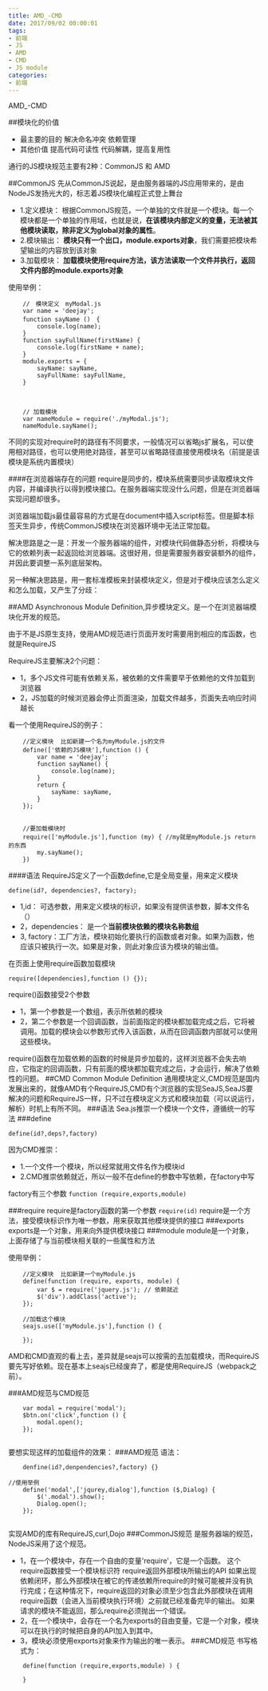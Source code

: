 ```yaml
---
title: AMD_-CMD
date: 2017/09/02 00:00:01
tags: 
- 前端
- JS
- AMD
- CMD
- JS module
categories: 
- 前端
---
```

AMD_-CMD
<!--more-->

##模块化的价值
- 最主要的目的
解决命名冲突
依赖管理
- 其他价值
提高代码可读性
代码解耦，提高复用性

通行的JS模块规范主要有2种：CommonJS 和 AMD

##CommonJS
先从CommonJS说起，是由服务器端的JS应用带来的，是由NodeJS发扬光大的，标志着JS模块化编程正式登上舞台
- 1.定义模块： 根据CommonJS规范，一个单独的文件就是一个模块。每一个模块都是一个单独的作用域，也就是说，**在该模块内部定义的变量，无法被其他模块读取，除非定义为global对象的属性**。
- 2.模块输出： **模块只有一个出口，module.exports对象**，我们需要把模块希望输出的内容放到该对象
- 3.加载模块： **加载模块使用require方法，该方法读取一个文件并执行，返回文件内部的module.exports对象**

使用举例：
```
    //　模块定义　myModal.js
    var name = 'deejay';
    function sayName ()　{
        console.log(name);
    }
    function sayFullName(firstName) {
        console.log(firstName + name);
    }
    module.exports = {
        sayName: sayName,
        sayFullName: sayFullName,
    }



    // 加载模块
    var nameModule = require('./myModal.js');
    nameModule.sayName();
```
不同的实现对require时的路径有不同要求，一般情况可以省略js扩展名，可以使用相对路径，也可以使用绝对路径，甚至可以省略路径直接使用模块名（前提是该模块是系统内置模块）

####在浏览器端存在的问题
require是同步的，模块系统需要同步读取模块文件内容，并编译执行以得到模块接口。在服务器端实现没什么问题，但是在浏览器端实现问题却很多。

浏览器端加载js最佳最容易的方式是在document中插入script标签。但是脚本标签天生异步，传统CommonJS模块在浏览器环境中无法正常加载。

解决思路是之一是：开发一个服务器端的组件，对模块代码做静态分析，将模块与它的依赖列表一起返回给浏览器端。这很好用，但是需要服务器安装额外的组件，并因此要调整一系列底层架构。

另一种解决思路是，用一套标准模板来封装模块定义，但是对于模块应该怎么定义和怎么加载，又产生了分歧：

##AMD
Asynchronous Module Definition,异步模块定义。是一个在浏览器端模块化开发的规范。

由于不是JS原生支持，使用AMD规范进行页面开发时需要用到相应的库函数，也就是RequireJS

RequireJS主要解决2个问题：
- 1，多个JS文件可能有依赖关系，被依赖的文件需要早于依赖他的文件加载到浏览器
- 2，JS加载的时候浏览器会停止页面渲染，加载文件越多，页面失去响应时间越长

看一个使用RequireJS的例子：
```
    //定义模块  比如新建一个名为myModule.js的文件
    define(['依赖的JS模块'],function () {
        var name = 'deejay';
        function sayName() {
            console.log(name);
        }
        return {
            sayName: sayName,
        }
    });


    //要加载模块时
    require(['myModule.js'],function (my) { //my就是myModule.js return的东西
        my.sayName();
    })
```
####语法
RequireJS定义了一个函数define,它是全局变量，用来定义模块

`define(id?, dependencies?, factory);`
- 1,id： 可选参数，用来定义模块的标识，如果没有提供该参数，脚本文件名（）
- 2，dependencies： 是一个**当前模块依赖的模块名称数组**
- 3, factory：工厂方法，模块初始化要执行的函数或者对象。如果为函数，他应该只被执行一次。如果是对象，则此对象应该为模块的输出值。

在页面上使用require函数加载模块

`require([dependencies],function () {});`

require()函数接受2个参数
- 1，第一个参数是一个数组，表示所依赖的模块
- 2，第二个参数是一个回调函数，当前面指定的模块都加载完成之后，它将被调用。加载的模块会以参数形式传入该函数，从而在回调函数内部就可以使用这些模块。

require()函数在加载依赖的函数的时候是异步加载的，这样浏览器不会失去响应，它指定的回调函数，只有前面的模块都加载完成之后，才会运行，解决了依赖性的问题。
##CMD
Common Module Definition 通用模块定义,CMD规范是国内发展出来的，就像AMD有个RequireJS,CMD有个浏览器的实现SeaJS,SeaJS要解决的问题和RequireJS一样，只不过在模块定义方式和模块加载（可以说运行，解析）时机上有所不同。
###语法
Sea.js推崇一个模块一个文件，遵循统一的写法
###define

`define(id?,deps?,factory)`

因为CMD推崇：
- 1.一个文件一个模块，所以经常就用文件名作为模块id
- 2.CMD推崇依赖就近，所以一般不在define的参数中写依赖，在factory中写

factory有三个参数
`function (require,exports,module)`

###require
require是factory函数的第一个参数
`require(id)`
require是一个方法，接受模块标识作为唯一参数，用来获取其他模块提供的接口
###exports
exports是一个对象，用来向外提供模块接口
###module
module是一个对象，上面存储了与当前模块相关联的一些属性和方法

使用举例：
```
    //定义模块  比如新建一个myModule.js
    define(function (require, exports, module) {
        var $ = require('jquery.js'); // 依赖就近
        $('div').addClass('active');
    });

    //加载这个模块
    seajs.use(['myModule.js'],function () {

    });
```
AMD和CMD直观的看上去，差异就是seajs可以按需的去加载模块，而RequireJS要先写好依赖。现在基本上seajs已经废弃了，都是使用RequireJS（webpack之前）。

###AMD规范与CMD规范
```
    var modal = require('modal');
    $btn.on('click',function () {
        modal.open();
    });
    
```
要想实现这样的加载组件的效果：
###AMD规范
语法：
```
    denfine(id?,denpendencies?,factory) {}
    
//使用举例
    define('modal',['jqurey,dialog'],function ($,Dialog) {
        $('.modal').show();
        Dialog.open();
    });
    
```
实现AMD的库有RequireJS,curl,Dojo
###CommonJS规范
是服务器端的规范，NodeJS采用了这个规范。
- 1，在一个模块中，存在一个自由的变量'require'，它是一个函数。
这个require函数接受一个模块标识符
require返回外部模块所输出的API
如果出现依赖闭环，那么外部模块在被它的传递依赖所require的时候可能被并没有执行完成；在这种情况下，require返回的对象必须至少包含此外部模块在调用require函数（会进入当前模块执行环境）之前就已经准备完毕的输出。
如果请求的模块不能返回，那么require必须抛出一个错误。
- 2，在一个模块中，会存在一个名为exports的自由变量，它是一个对象，模块可以在执行的时候把自身的API加入到其中。
- 3，模块必须使用exports对象来作为输出的唯一表示。
###CMD规范
书写格式为：
```
    define(function (require,exports,module) ) {
        
    }
```
